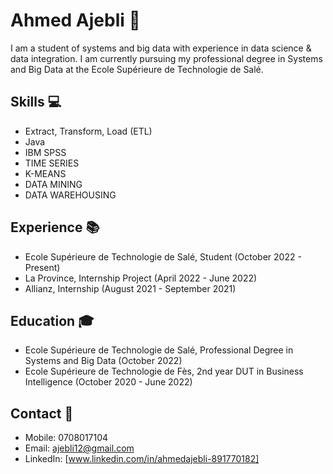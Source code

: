 # Ahmed Ajebli 🚀

I am a student of systems and big data with experience in data science & data integration. I am currently pursuing my professional degree in Systems and Big Data at the Ecole Supérieure de Technologie de Salé.

## Skills 💻
- Extract, Transform, Load (ETL)
- Java
- IBM SPSS
- TIME SERIES
- K-MEANS
- DATA MINING
- DATA WAREHOUSING

## Experience 📚
- Ecole Supérieure de Technologie de Salé, Student (October 2022 - Present)
- La Province, Internship Project (April 2022 - June 2022)
- Allianz, Internship (August 2021 - September 2021)

## Education 🎓
- Ecole Supérieure de Technologie de Salé, Professional Degree in Systems and Big Data (October 2022)
- Ecole Supérieure de Technologie de Fès, 2nd year DUT in Business Intelligence (October 2020 - June 2022)

## Contact 📱
- Mobile: 0708017104
- Email: ajebli12@gmail.com
- LinkedIn: [www.linkedin.com/in/ahmedajebli-891770182]
